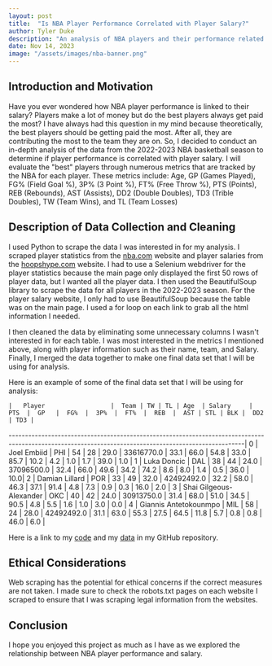 ```yaml
---
layout: post
title:  "Is NBA Player Performance Correlated with Player Salary?"
author: Tyler Duke
description: "An analysis of NBA players and their performance related to their salary"
date: Nov 14, 2023
image: "/assets/images/nba-banner.png"
--- 
```


## Introduction and Motivation
Have you ever wondered how NBA player performance is linked to their salary? Players make a lot of money but do the best players always get paid the most? I have always had this question in my mind because theoretically, the best players should be getting paid the most. After all, they are contributing the most to the team they are on. So, I decided to conduct an in-depth analysis of the data from the 2022-2023 NBA basketball season to determine if player performance is correlated with player salary. I will evaluate the "best" players through numerous metrics that are tracked by the NBA for each player. These metrics include: Age, GP (Games Played), FG% (Field Goal %), 3P% (3 Point %), FT% (Free Throw %), PTS (Points), REB (Rebounds), AST (Assists), DD2 (Double Doubles), TD3 (Trible Doubles), TW (Team Wins), and TL (Team Losses)

## Description of Data Collection and Cleaning
I used Python to scrape the data I was interested in for my analysis. I scraped player statistics from the [nba.com](https://www.nba.com/stats/players/traditional?Season=2022-23) website and player salaries from the [hoopshype.com](https://hoopshype.com/salaries/players/2022-2023/) website. I had to use a Selenium webdriver for the player statistics because the main page only displayed the first 50 rows of player data, but I wanted all the player data. I then used the BeautifulSoup library to scrape the data for all players in the 2022-2023 season. For the player salary website, I only had to use BeautifulSoup because the table was on the main page. I used a for loop on each link to grab all the html information I needed.

I then cleaned the data by eliminating some unnecessary columns I wasn't interested in for each table. I was most interested in the metrics I mentioned above, along with player information such as their name,  team, and Salary. Finally, I merged the data together to make one final data set that I will be using for analysis.


Here is an example of some of the final data set that I will be using for analysis:

    | 	Player	                |  Team	| TW | TL | Age  | Salary     | PTS  |	GP   |	FG%  |	3P%  |	FT%  |	REB  |	AST | STL | BLK |  DD2  | TD3 |
------------------------------------------------------------------------------------------------------------------------------------------------------|
0   |	Joel Embiid	            |  PHI	| 54 | 28 | 29.0 | 33616770.0 | 33.1 |	66.0 |	54.8 |	33.0 |	85.7 |	10.2 |	4.2 | 1.0 | 1.7	|  39.0 | 1.0 |
1   |	Luka Doncic	            |  DAL	| 38 | 44 | 24.0 | 37096500.0 | 32.4 |	66.0 |	49.6 |	34.2 |	74.2 |	8.6  |	8.0 | 1.4 | 0.5	|  36.0 | 10.0|
2   |	Damian Lillard	        |  POR	| 33 | 49 | 32.0 | 42492492.0 | 32.2 |	58.0 |	46.3 |	37.1 |	91.4 |	4.8  |	7.3 | 0.9 | 0.3	|  16.0 | 2.0 |
3   |	Shai Gilgeous-Alexander |  OKC	| 40 | 42 | 24.0 | 30913750.0 | 31.4 |	68.0 |	51.0 |	34.5 |	90.5 |	4.8  |	5.5 | 1.6 | 1.0	|  3.0  | 0.0 |
4   |	Giannis Antetokounmpo   |  MIL	| 58 | 24 | 28.0 | 42492492.0 | 31.1 |	63.0 |	55.3 |	27.5 |	64.5 |	11.8 |	5.7 | 0.8 | 0.8	|  46.0 | 6.0 |


Here is a link to my [code](https://github.com/tylerduke11/Semester-Project-386/blob/main/basketball.py) and my [data](https://github.com/tylerduke11/Semester-Project-386/blob/main/nba_data.csv) in my GitHub repository.

## Ethical Considerations
Web scraping has the potential for ethical concerns if the correct measures are not taken. I made sure to check the robots.txt pages on each website I scraped to ensure that I was scraping legal information from the websites. 


## Conclusion
I hope you enjoyed this project as much as I have as we explored the relationship between NBA player performance and salary.
